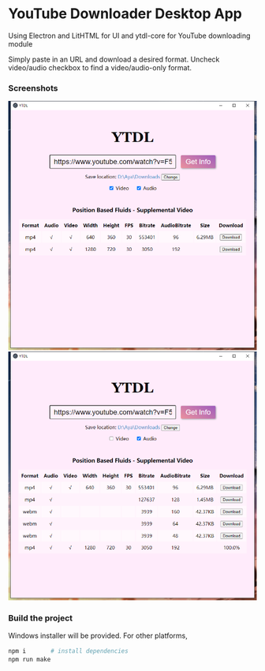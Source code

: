 # YouTube Downloader Desktop App

Using Electron and LitHTML for UI and ytdl-core for YouTube downloading module

Simply paste in an URL and download a desired format. Uncheck video/audio checkbox to find a video/audio-only format.

### Screenshots

![screenshot1](screenshots/1.png)
![screenshot2](screenshots/2.png)

### Build the project

Windows installer will be provided. For other platforms,

```sh
npm i       # install dependencies
npm run make
```
